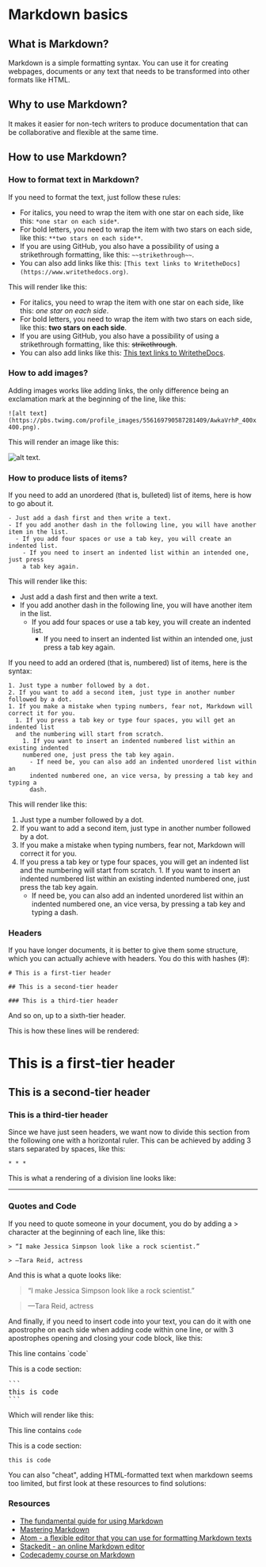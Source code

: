 # Markdown basics

## What is Markdown?

Markdown is a simple formatting syntax. You can use it for creating
webpages, documents or any text that needs to be transformed into other formats
like HTML.

## Why to use Markdown?

It makes it easier for non-tech writers to produce documentation that can be
collaborative and flexible at the same time.

## How to use Markdown?

### How to format text in Markdown?

If you need to format the text, just follow these rules:
  - For italics, you need to wrap the item with one star on each side, like this: `*one star on each side*`.
  - For bold letters, you need to wrap the item with two stars on each side, like this: `**two stars on each side**`.
  - If you are using GitHub, you also have a possibility of using a strikethrough formatting, like this: `~~strikethrough~~`.
  - You can also add links like this: `[This text links to WritetheDocs](https://www.writethedocs.org)`.

This will render like this:

- For italics, you need to wrap the item with one star on each side, like this: *one star on each side*.
- For bold letters, you need to wrap the item with two stars on each side, like this: **two stars on each side**.
- If you are using GitHub, you also have a possibility of using a strikethrough formatting, like this: ~~strikethrough~~.
- You can also add links like this: [This text links to WritetheDocs](https://www.writethedocs.org).

### How to add images?

Adding images works like adding links, the only difference being an exclamation mark at the beginning of the line, like this:

`![alt text](https://pbs.twimg.com/profile_images/556169790587281409/AwkaVrhP_400x400.png).`

This will render an image like this:

![alt text](https://pbs.twimg.com/profile_images/556169790587281409/AwkaVrhP_400x400.png).

### How to produce lists of items?

If you need to add an unordered (that is, bulleted) list of items, here is how
to go about it.

```
- Just add a dash first and then write a text.
- If you add another dash in the following line, you will have another item in the list.
  - If you add four spaces or use a tab key, you will create an indented list.
    - If you need to insert an indented list within an intended one, just press
    a tab key again.
```

This will render like this:

- Just add a dash first and then write a text.
- If you add another dash in the following line, you will have another item in the list.
  - If you add four spaces or use a tab key, you will create an indented list.
    - If you need to insert an indented list within an intended one, just press
    a tab key again.

If you need to add an ordered (that is, numbered) list of items, here is the syntax:

```
1. Just type a number followed by a dot.
2. If you want to add a second item, just type in another number followed by a dot.
1. If you make a mistake when typing numbers, fear not, Markdown will correct it for you.
  1. If you press a tab key or type four spaces, you will get an indented list
  and the numbering will start from scratch.
    1. If you want to insert an indented numbered list within an existing indented
    numbered one, just press the tab key again.
      - If need be, you can also add an indented unordered list within an
      indented numbered one, an vice versa, by pressing a tab key and typing a
      dash.
```

This will render like this:

1. Just type a number followed by a dot.
2. If you want to add a second item, just type in another number followed by a dot.
1. If you make a mistake when typing numbers, fear not, Markdown will correct it for you.
  1. If you press a tab key or type four spaces, you will get an indented list
  and the numbering will start from scratch.
    1. If you want to insert an indented numbered list within an existing indented
    numbered one, just press the tab key again.
      - If need be, you can also add an indented unordered list within an
      indented numbered one, an vice versa, by pressing a tab key and typing a
      dash.

### Headers

If you have longer documents, it is better to give them some structure, which you can actually achieve with headers. You do this with hashes (#):

`# This is a first-tier header`

`## This is a second-tier header`

`### This is a third-tier header`

And so on, up to a sixth-tier header.

This is how these lines will be rendered:

# This is a first-tier header

## This is a second-tier header

### This is a third-tier header

Since we have just seen headers, we want now to divide this section from the following one with a horizontal ruler. This can be achieved by adding 3 stars separated by spaces, like this:

`* * *`

This is what a rendering of a division line looks like:

* * *

### Quotes and Code

If you need to quote someone in your document, you do by adding a > character at the beginning of each line, like this:

```
> “I make Jessica Simpson look like a rock scientist.”

> —Tara Reid, actress
```

And this is what a quote looks like:

> “I make Jessica Simpson look like a rock scientist.”

> —Tara Reid, actress

And finally, if you need to insert code into your text, you can do it with one apostrophe on each side when adding code within one line, or with 3 apostrophes opening and closing your code block, like this:

This line contains \`code\`

This is a code section:

<pre>
```
this is code
```
</pre>

Which will render like this:

This line contains `code`

This is a code section:

```
this is code
```

You can also "cheat", adding HTML-formatted text when markdown seems too limited, but first look at these resources to find solutions:

### Resources

- [The fundamental guide for using Markdown](https://daringfireball.net/projects/markdown/)
- [Mastering Markdown](https://guides.github.com/features/mastering-markdown/)
- [Atom - a flexible editor that you can use for formatting Markdown texts](https://atom.io/)
- [Stackedit - an online Markdown editor](https://stackedit.io/editor)
- [Codecademy course on Markdown](https://www.codecademy.com/courses/web-intermediate-en-Bw3bg/0/1)
